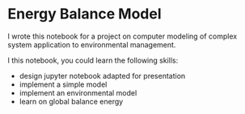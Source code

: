 # Energy Balance Model

I wrote this notebook for a project on computer modeling of complex system application to environmental management.

I this notebook, you could learn the following skills:

- design jupyter notebook adapted for presentation
- implement a simple model
- implement an environmental model
- learn on global balance energy
